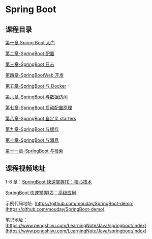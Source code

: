 # Spring Boot

## 课程目录

[第一章 Spring Boot 入门](第一章-SpringBoot入门)

[第二章-SpringBoot 配置](第二章-SpringBoot配置)

[第三章-SpringBoot 日志](第三章-SpringBoot日志)

[第四章-SpringBootWeb 开发](第四章-SpringBootWeb开发)

[第五章-SpringBoot 与 Docker](第五章-SpringBoot与Docker)

[第六章-SpringBoot 与数据访问](第六章-SpringBoot与数据访问)

[第七章-SpringBoot 启动配置原理](第七章-SpringBoot启动配置原理)

[第八章-SpringBoot 自定义 starters](第八章-SpringBoot自定义starters)

[第九章-SpringBoot 与缓存](第九章-SpringBoot与缓存)

[第十章-SpringBoot 与消息](第十章-SpringBoot与消息)

[第十一章-SpringBoot 与检索](第十一章-SpringBoot与检索.md)

## 课程视频地址

1-8 章：[SpringBoot 快速掌握(1)：核心技术](https://edu.aliyun.com/course/1912)

[SpringBoot 快速掌握(2)：高级应用 ](https://edu.aliyun.com/course/1913)

示例代码地址:
[https://github.com/mouday/SpringBoot-demo](https://github.com/mouday/SpringBoot-demo)

笔记地址：
[https://www.pengshiyu.com/LearningNote/Java/springboot/index](https://www.pengshiyu.com/LearningNote/Java/springboot/index)
